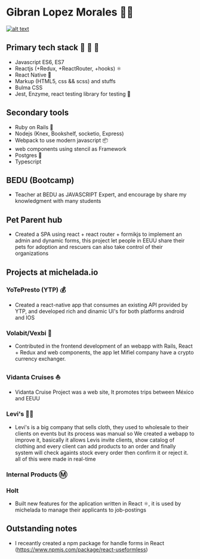 # Gibran Lopez Morales 👨‍💻

[![alt text][bagde]][github_url]

[bagde]: https://badgen.net/badge/Github/GeDiez/:color?icon=github
[github_url]: https://github.com/GeDiez

## Primary tech stack 🎉 🎉 🎉

- Javascript ES6, ES7
- Reactjs (+Redux, +ReactRouter, +hooks) ⚛️
- React Native 📱
- Markup (HTML5, css && scss) and stuffs
- Bulma CSS
- Jest, Enzyme, react testing library for testing 🐛

## Secondary tools

- Ruby on Rails 🔻
- Nodejs (Knex, Bookshelf, socketio, Express)
- Webpack to use modern javascript 📦
- web components using stencil as Framework
- Postgres 🐘
- Typescript

## BEDU (Bootcamp)

- Teacher at BEDU as JAVASCRIPT Expert, and encourage by share my knowledgment with many students

## Pet Parent hub
- Created a SPA using react + react router + formikjs to implement an admin and dynamic forms, this project let people in EEUU share their pets for adoption and rescuers can also take control of their organizations

## Projects at michelada.io

### YoTePresto (YTP) 💰

- Created a react-native app that consumes an existing API provided by YTP,
and developed rich and dinamic UI's for both platforms android and IOS

### Volabit/Vexbi 💱

- Contributed in the frontend development of an webapp with Rails, React + Redux and web components, the app let Mifiel company have a crypto currency exchanger.

### Vidanta Cruises ⛵️

- Vidanta Cruise Project was a web site, It promotes trips between México and EEUU

### Levi's 👖👚

- Levi's is a big company that sells cloth, they used to wholesale to their clients on events but its process was manual so We created a webapp to improve it, basically it allows Levis invite clients, show catalog of clothing and every client can add products to an order and finally system will check againts stock every order then confirm it or reject it. all of this were made in real-time

### Internal Products Ⓜ️

### Holt

- Built new features for the aplication written in React ⚛️, it is used by michelada to manage their applicants to job-postings

## Outstanding notes

- I receantly created a npm package for handle forms in React (https://www.npmjs.com/package/react-useformless)
